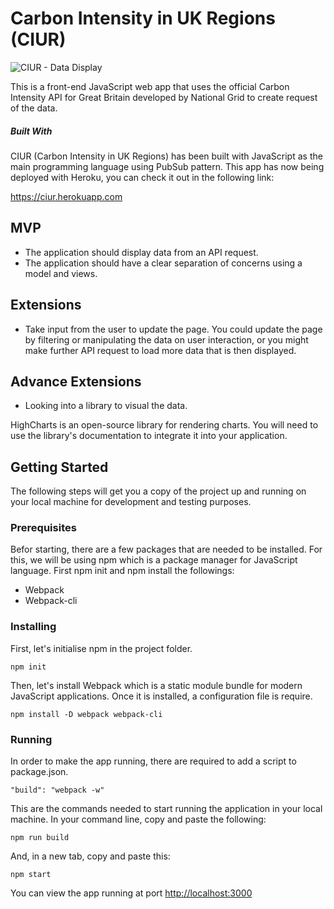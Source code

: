 # Carbon Intensity in UK Regions (CIUR)

![CIUR - Data Display](images/ciur_display_view.png)

This is a front-end JavaScript web app that uses the official Carbon Intensity API for Great Britain developed by National Grid to create request of the data.

##### Built With

CIUR (Carbon Intensity in UK Regions) has been built with JavaScript as the main programming language using PubSub pattern. This app has now being deployed with Heroku, you can check it out in the following link:

<https://ciur.herokuapp.com>

## MVP

* The application should display data from an API request.
* The application should have a clear separation of concerns using a model and views.

## Extensions

* Take input from the user to update the page. You could update the page by filtering or manipulating the data on user interaction, or you might make further API request to load more data that is then displayed.

## Advance Extensions

* Looking into a library to visual the data.

HighCharts is an open-source library for rendering charts. You will need to use the library's documentation to integrate it into your application.

## Getting Started

The following steps will get you a copy of the project up and running on your local machine for development and testing purposes.

### Prerequisites

Befor starting, there are a few packages that are needed to be installed. For this, we will be using npm which is a package manager for JavaScript language. First npm init and npm install the followings:

  * Webpack
  * Webpack-cli
  
### Installing

First, let's initialise npm in the project folder.

```
npm init
```

Then, let's install Webpack which is a static module bundle for modern JavaScript applications. Once it is installed, a configuration file is require.

```
npm install -D webpack webpack-cli
```

### Running

In order to make the app running, there are required to add a script to package.json.

```
"build": "webpack -w"
```

This are the commands needed to start running the application in your local machine. In your command line, copy and paste the following:

```
npm run build
```

And, in a new tab, copy and paste this:

```
npm start
```

You can view the app running at port <http://localhost:3000>
